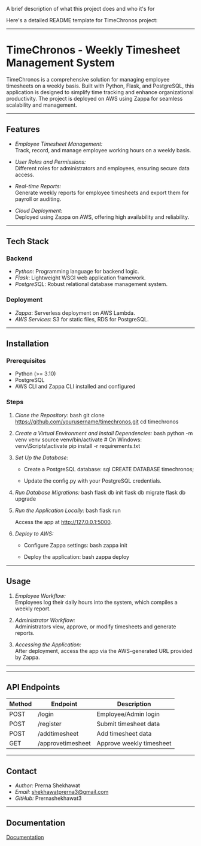 A brief description of what this project does and who it's for

Here's a detailed README template for TimeChronos project:

---

# TimeChronos - Weekly Timesheet Management System

TimeChronos is a comprehensive solution for managing employee timesheets on a weekly basis. Built with Python, Flask, and PostgreSQL, this application is designed to simplify time tracking and enhance organizational productivity. The project is deployed on AWS using Zappa for seamless scalability and management.

---

## Features

- *Employee Timesheet Management:*  
  Track, record, and manage employee working hours on a weekly basis.
  
- *User Roles and Permissions:*  
  Different roles for administrators and employees, ensuring secure data access.

- *Real-time Reports:*  
  Generate weekly reports for employee timesheets and export them for payroll or auditing.

- *Cloud Deployment:*  
  Deployed using Zappa on AWS, offering high availability and reliability.

---

## Tech Stack

### Backend
- *Python*: Programming language for backend logic.
- *Flask*: Lightweight WSGI web application framework.
- *PostgreSQL*: Robust relational database management system.

### Deployment
- *Zappa*: Serverless deployment on AWS Lambda.
- *AWS Services*: S3 for static files, RDS for PostgreSQL.

---

## Installation

### Prerequisites
- Python (>= 3.10)
- PostgreSQL
- AWS CLI and Zappa CLI installed and configured

### Steps

1. *Clone the Repository:*
   bash
   git clone https://github.com/yourusername/timechronos.git
   cd timechronos
   

2. *Create a Virtual Environment and Install Dependencies:*
   bash
   python -m venv venv
   source venv/bin/activate  # On Windows: venv\Scripts\activate
   pip install -r requirements.txt
   

3. *Set Up the Database:*
   - Create a PostgreSQL database:
     sql
     CREATE DATABASE timechronos;
     
   - Update the config.py with your PostgreSQL credentials.

4. *Run Database Migrations:*
   bash
   flask db init
   flask db migrate
   flask db upgrade
   

5. *Run the Application Locally:*
   bash
   flask run
   
   Access the app at http://127.0.0.1:5000.

6. *Deploy to AWS:*
   - Configure Zappa settings:
     bash
     zappa init
     
   - Deploy the application:
     bash
     zappa deploy
     

---

## Usage

1. *Employee Workflow:*  
   Employees log their daily hours into the system, which compiles a weekly report.

2. *Administrator Workflow:*  
   Administrators view, approve, or modify timesheets and generate reports.

3. *Accessing the Application:*  
   After deployment, access the app via the AWS-generated URL provided by Zappa.

---

---

## API Endpoints

| Method | Endpoint         | Description                      |
|--------|------------------|----------------------------------|                   
| POST   | /login         | Employee/Admin login            |
| POST   | /register     | Submit timesheet data      
| POST   | /addtimesheet     | Add timesheet data        |
| GET    | /approvetimesheet       | Approve weekly timesheet|

---

## Contact

- *Author:* Prerna Shekhawat  
- *Email:* shekhawatprerna3@gmail.com  
- *GitHub:* Prernashekhawat3

--- 

## Documentation

[Documentation](https://documenter.getpostman.com/view/36133162/2sAXjKbtBQ)
